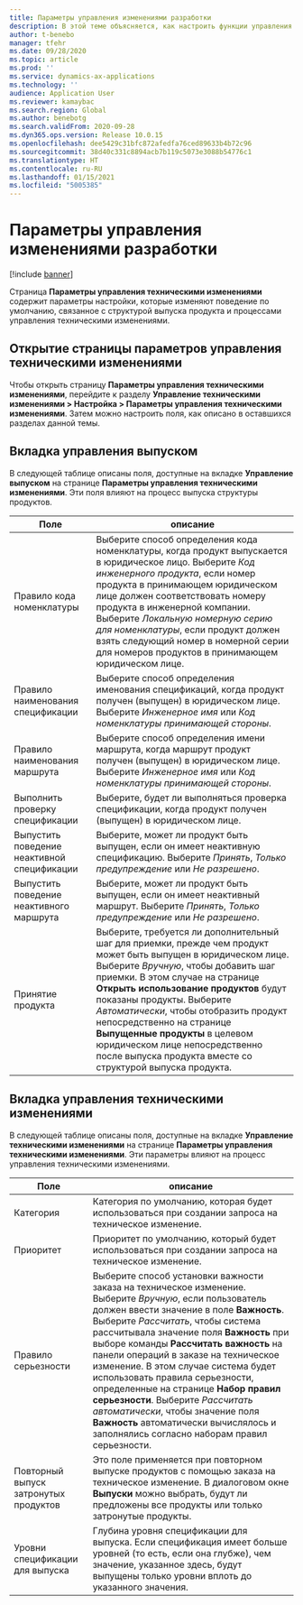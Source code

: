 ```yaml
---
title: Параметры управления изменениями разработки
description: В этой теме объясняется, как настроить функции управления техническими изменениями для Microsoft Dynamics 365 Supply Chain Management.
author: t-benebo
manager: tfehr
ms.date: 09/28/2020
ms.topic: article
ms.prod: ''
ms.service: dynamics-ax-applications
ms.technology: ''
audience: Application User
ms.reviewer: kamaybac
ms.search.region: Global
ms.author: benebotg
ms.search.validFrom: 2020-09-28
ms.dyn365.ops.version: Release 10.0.15
ms.openlocfilehash: dee5429c31bfc872afedfa76ced89633b4b72c96
ms.sourcegitcommit: 38d40c331c8894acb7b119c5073e3088b54776c1
ms.translationtype: HT
ms.contentlocale: ru-RU
ms.lasthandoff: 01/15/2021
ms.locfileid: "5005385"
---
```

# <a name="engineering-change-management-parameters"></a>Параметры управления изменениями разработки

[!include [banner](../includes/banner.md)]

Страница **Параметры управления техническими изменениями** содержит параметры настройки, которые изменяют поведение по умолчанию, связанное с структурой выпуска продукта и процессами управления техническими изменениями.

## <a name="open-the-engineering-change-management-parameters-page"></a>Открытие страницы параметров управления техническими изменениями

Чтобы открыть страницу **Параметры управления техническими изменениями**, перейдите к разделу **Управление техническими изменениями \> Настройка \> Параметры управления техническими изменениями**. Затем можно настроить поля, как описано в оставшихся разделах данной темы.

## <a name="release-control-tab"></a>Вкладка управления выпуском

В следующей таблице описаны поля, доступные на вкладке **Управление выпуском** на странице **Параметры управления техническими изменениями**. Эти поля влияют на процесс выпуска структуры продуктов.

| Поле | описание |
|---|---|
| Правило кода номенклатуры | Выберите способ определения кода номенклатуры, когда продукт выпускается в юридическое лицо. Выберите *Код инженерного продукта*, если номер продукта в принимающем юридическом лице должен соответствовать номеру продукта в инженерной компании. Выберите *Локальную номерную серию для номенклатуры*, если продукт должен взять следующий номер в номерной серии для номеров продуктов в принимающем юридическом лице. |
| Правило наименования спецификации | Выберите способ определения именования спецификаций, когда продукт получен (выпущен) в юридическом лице. Выберите *Инженерное имя* или *Код номенклатуры принимающей стороны*. |
| Правило наименования маршрута | Выберите способ определения имени маршрута, когда маршрут продукт получен (выпущен) в юридическом лице. Выберите *Инженерное имя* или *Код номенклатуры принимающей стороны*. |
| Выполнить проверку спецификации | Выберите, будет ли выполняться проверка спецификации, когда продукт получен (выпущен) в юридическом лице. |
| Выпустить поведение неактивной спецификации | Выберите, может ли продукт быть выпущен, если он имеет неактивную спецификацию. Выберите *Принять*, *Только предупреждение* или *Не разрешено*. |
| Выпустить поведение неактивного маршрута | Выберите, может ли продукт быть выпущен, если он имеет неактивный маршрут. Выберите *Принять*, *Только предупреждение* или *Не разрешено*.|
| Принятие продукта | Выберите, требуется ли дополнительный шаг для приемки, прежде чем продукт может быть выпущен в юридическом лице. Выберите *Вручную*, чтобы добавить шаг приемки. В этом случае на странице **Открыть использование продуктов** будут показаны продукты. Выберите *Автоматически*, чтобы отобразить продукт непосредственно на странице **Выпущенные продукты** в целевом юридическом лице непосредственно после выпуска продукта вместе со структурой выпуска продукта. |

## <a name="engineering-change-management-tab"></a>Вкладка управления техническими изменениями

В следующей таблице описаны поля, доступные на вкладке **Управление техническими изменениями** на странице **Параметры управления техническими изменениями**. Эти параметры влияют на процесс управления техническими изменениями.

| Поле | описание |
|---|---|
| Категория | Категория по умолчанию, которая будет использоваться при создании запроса на техническое изменение. |
| Приоритет | Приоритет по умолчанию, который будет использоваться при создании запроса на техническое изменение. |
| Правило серьезности | Выберите способ установки важности заказа на техническое изменение. Выберите *Вручную*, если пользователь должен ввести значение в поле **Важность**. Выберите *Рассчитать*, чтобы система рассчитывала значение поля **Важность** при выборе команды **Рассчитать важность** на панели операций в заказе на техническое изменение. В этом случае система будет использовать правила серьезности, определенные на странице **Набор правил серьезности**. Выберите *Рассчитать автоматически*, чтобы значение поля **Важность** автоматически вычислялось и заполнялись согласно наборам правил серьезности. |
| Повторный выпуск затронутых продуктов | Это поле применяется при повторном выпуске продуктов с помощью заказа на техническое изменение. В диалоговом окне **Выпуски** можно выбрать, будут ли предложены все продукты или только затронутые продукты. |
| Уровни спецификации для выпуска | Глубина уровня спецификации для выпуска. Если спецификация имеет больше уровней (то есть, если она глубже), чем значение, указанное здесь, будут выпущены только уровни вплоть до указанного значения. |
